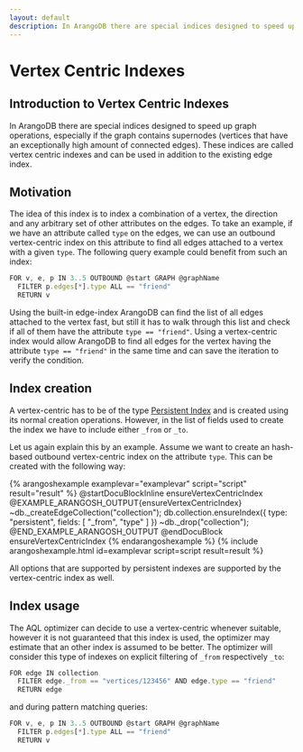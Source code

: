 ```yaml
---
layout: default
description: In ArangoDB there are special indices designed to speed up graph operations,especially if the graph contains supernodes (vertices that have an exceptionallyhigh amount of connected edges)
---
```

Vertex Centric Indexes
======================

Introduction to Vertex Centric Indexes
--------------------------------------

In ArangoDB there are special indices designed to speed up graph operations,
especially if the graph contains supernodes (vertices that have an exceptionally
high amount of connected edges).
These indices are called vertex centric indexes and can be used in addition
to the existing edge index.

Motivation
----------

The idea of this index is to index a combination of a vertex, the direction and any arbitrary
set of other attributes on the edges.
To take an example, if we have an attribute called `type` on the edges, we can use an outbound
vertex-centric index on this attribute to find all edges attached to a vertex with a given `type`.
The following query example could benefit from such an index:

```js
FOR v, e, p IN 3..5 OUTBOUND @start GRAPH @graphName
  FILTER p.edges[*].type ALL == "friend"
  RETURN v
```

Using the built-in edge-index ArangoDB can find the list of all edges attached to the vertex fast,
but still it has to walk through this list and check if all of them have the attribute `type == "friend"`.
Using a vertex-centric index would allow ArangoDB to find all edges for the vertex having the attribute `type == "friend"`
in the same time and can save the iteration to verify the condition.

Index creation
--------------

A vertex-centric has to be of the type [Persistent Index](indexing-persistent.html)
and is created using its normal creation operations. However, in the list of
fields used to create the index we have to include either `_from` or `_to`.

Let us again explain this by an example.
Assume we want to create an hash-based outbound vertex-centric index on the attribute `type`.
This can be created with the following way:

{% arangoshexample examplevar="examplevar" script="script" result="result" %}
    @startDocuBlockInline ensureVertexCentricIndex
    @EXAMPLE_ARANGOSH_OUTPUT{ensureVertexCentricIndex}
    ~db._createEdgeCollection("collection");
    db.collection.ensureIndex({ type: "persistent", fields: [ "_from", "type" ] })
    ~db._drop("collection");
    @END_EXAMPLE_ARANGOSH_OUTPUT
    @endDocuBlock ensureVertexCentricIndex
{% endarangoshexample %}
{% include arangoshexample.html id=examplevar script=script result=result %}

All options that are supported by persistent indexes are supported by the
vertex-centric index as well.

Index usage
-----------

The AQL optimizer can decide to use a vertex-centric whenever suitable, however it is not guaranteed that this
index is used, the optimizer may estimate that an other index is assumed to be better.
The optimizer will consider this type of indexes on explicit filtering of `_from` respectively `_to`:

```js
FOR edge IN collection
  FILTER edge._from == "vertices/123456" AND edge.type == "friend"
  RETURN edge
```

and during pattern matching queries:

```js
FOR v, e, p IN 3..5 OUTBOUND @start GRAPH @graphName
  FILTER p.edges[*].type ALL == "friend"
  RETURN v
```
